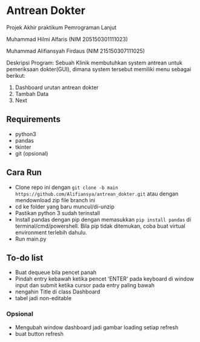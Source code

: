# Antrean Dokter
Projek Akhir praktikum Pemrograman Lanjut

Muhammad Hilmi Alfaris (NIM 205150301111023)

Muhammad Alifiansyah Firdaus (NIM 215150307111025)

Deskripsi Program:
Sebuah Klinik membutuhkan system antrean untuk pemeriksaan  dokter(GUI), dimana system tersebut memiliki menu sebagai berikut:
1. Dashboard urutan antrean dokter
2. Tambah Data
3. Next

## Requirements
+ python3
+ pandas
+ tkinter
+ git (opsional)

## Cara Run
+ Clone repo ini dengan ```git clone -b main https://github.com/Alifiansya/antrean_dokter.git``` atau dengan mendownload zip file branch ini
+ cd ke folder yang baru muncul/di-unzip
+ Pastikan python 3 sudah terinstall
+ Install pandas dengan pip dengan memasukkan ```pip install pandas``` di terminal/cmd/powershell. Bila pip tidak ditemukan, coba buat virtual environment terlebih dahulu.
+ Run main.py

## To-do list
+ Buat dequeue bila pencet panah
+ Pindah entry kebawah ketika pencet 'ENTER' pada keyboard di window input dan submit ketika cursor pada entry paling bawah
+ nengahin Title di class Dashboard
+ tabel jadi non-editable
### Opsional
+ Mengubah window dashboard jadi gambar loading setiap refresh
+ buat button refresh